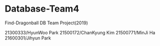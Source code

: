 # Database-Team4
Find-Dragonball DB Team Project(2019)

  21300333/HyunWoo Park
  21500172/ChanKyung Kim
  21500771/MinJi Ha
  21600301/Jihyun Park
 
